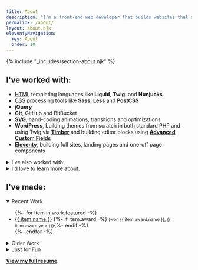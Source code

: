 ```yaml
---
title: About
description: "I'm a front-end web developer that builds websites that are fast, functional and beautiful."
permalink: /about/
layout: about.njk
eleventyNavigation:
  key: About
  order: 10
---
```


{% include "_includes/section-about.njk" %}

<section aria-label="Skills">

## I've worked with:

- <abbr title="HTML">HTML</abbr> templating languages like **Liquid**, **Twig**, and **Nunjucks**
- <abbr title="Cascading Stylesheets">CSS</abbr> processing tools like **Sass**, **Less** and **PostCSS**
- **jQuery**
- **Git**, GitHub and BitBucket
- **<abbr title="Scalable Vector Graphics">SVG</abbr>**, hand-coding animations, transitions and optimizations
- **WordPress**, building themes from scratch in both standard PHP and using Twig via **[Timber](https://www.upstatement.com/timber/)** and building editor blocks using **[Advanced Custom Fields](https://advancedcustomfields.com)**
- **[Eleventy](https://11ty.dev)**, building full sites, landing pages and one-off page components

<details>
<summary>I've also worked with:</summary>

- **PHP**
- **Web components**
- **Shopify**
- **MailChimp**
- **HubSpot**
- **[Netlify](https://netlify.com)**
- **[Craft CMS](https://www.craftcms.com/)**
- **[Pattern Lab](https://patternlab.io/)**, building pattern libraries for design systems
- **Google Maps' JavaScript <abbr title="application programming interface">API</abbr>**
- **[Vue](https://vuejs.org/)**
- **[Parcel](https://parceljs.org)**
- **Bootstrap** and other <abbr title="Cascading Stylesheets">CSS</abbr> frameworks <small>(compiled from source and customized to the project whenever possible)</small>
- Image editors like **Photoshop**, **Illustrator**, **Pixelmator Pro** and **Affinity Designer**
- Design tools like **Sketch**, **Figma** and **Adobe XD**
- Performance auditing tools like **Google Lighthouse** and **WebPageTest**
- **Schema.org**, **OpenGraph** and other similar bits of metadata
- **Cloudflare**, as a DNS provider/CDN and doing edge <abbr title="search engine optimization">SEO</abbr> optimization via Cloudflare Workers
- **Google Analytics** and **Google Tag Manager** <small>(implemented as performantly as possible)</small>
- <abbr title="continuous integration and delivery">CI/CD</abbr> and deployment tools like **[Buddy](https://buddy.works)** and **[DeployHQ](https://deployhq.com)**
- **[Screaming Frog](https://www.screamingfrog.co.uk/)**, to audit sites for accessibility, performance and <abbr title="search engine optimization">SEO</abbr> issues
- **[BrowserStack](https://www.browserstack.com/)** and **[LambdaTest](https://www.lambdatest.com/)**, for browser compatibility testing
- **[Litmus](https://litmus.com)** and **[EmailOnAcid](https://emailonacid.com)**, for email client compatibility testing

</details>

<details>

<summary>I'd love to learn more about:</summary>

- **[Svelte](https://svelte.dev/)**, and other similar tools that compile the framework away during the build process instead of delivering it to the client
- **Privacy-minded analytics tools**

</details>

</section>

<section id="work" aria-label="Sample Work">

## I've made:

<details open>

<summary>Recent Work</summary>

<ul>
{%- for item in work.featured -%}
<li>
<a href="{{ item.url | url }}" target="_blank" rel="noopener noreferrer" aria-label="{{ item.name }} (opens in new window)">{{ item.name }}</a>
{%- if item.award -%} <small>(won {{ item.award.name }}, <time>{{ item.award.year }}</time>)</small>{%- endif -%}
</li>
{%- endfor -%}
</ul>

</details>

<details>

<summary>Older Work</summary>

<p>Some of these probably aren't up to my modern standard. They also often use Typekit fonts, which do not work on archive.org.</p>

<ul>
{%- for item in work.old %}
<li>
<a href="{{ item.url | url }}" target="_blank" rel="noopener noreferrer" aria-label="{{ item.name }} (opens in new window)">{{ item.name }}</a>
{%- if item.award -%} <small>(won {{ item.award.name }}, <time>{{ item.award.year }}</time>)</small>{%- endif -%}
</li>
{%- endfor %}
</ul>

</details>

<details>

<summary>Just for Fun</summary>

<ul>
{%- for item in work.fun -%}
<li>
<a href="{{ item.url | url }}" target="_blank" rel="noopener noreferrer" aria-label="{{ item.name }} (opens in new window)">{{ item.name }}</a>
{%- if item.desc -%} <small>({{ item.desc }})</small>{%- endif -%}
</li>
{%- endfor -%}
</ul>

</details>

</section>

<section id="more-info" class="text-center" aria-label="More information">

**[View my full resume](/resume/)**.

</section>
